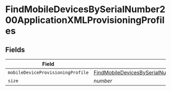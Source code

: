 # FindMobileDevicesBySerialNumber200ApplicationXMLProvisioningProfiles


## Fields

| Field                                                                                                                                                                                                                                 | Type                                                                                                                                                                                                                                  | Required                                                                                                                                                                                                                              | Description                                                                                                                                                                                                                           | Example                                                                                                                                                                                                                               |
| ------------------------------------------------------------------------------------------------------------------------------------------------------------------------------------------------------------------------------------- | ------------------------------------------------------------------------------------------------------------------------------------------------------------------------------------------------------------------------------------- | ------------------------------------------------------------------------------------------------------------------------------------------------------------------------------------------------------------------------------------- | ------------------------------------------------------------------------------------------------------------------------------------------------------------------------------------------------------------------------------------- | ------------------------------------------------------------------------------------------------------------------------------------------------------------------------------------------------------------------------------------- |
| `mobileDeviceProvisioningProfile`                                                                                                                                                                                                     | [FindMobileDevicesBySerialNumber200ApplicationXMLProvisioningProfilesMobileDeviceProvisioningProfile](../../models/operations/findmobiledevicesbyserialnumber200applicationxmlprovisioningprofilesmobiledeviceprovisioningprofile.md) | :heavy_minus_sign:                                                                                                                                                                                                                    | N/A                                                                                                                                                                                                                                   |                                                                                                                                                                                                                                       |
| `size`                                                                                                                                                                                                                                | *number*                                                                                                                                                                                                                              | :heavy_minus_sign:                                                                                                                                                                                                                    | N/A                                                                                                                                                                                                                                   | 1                                                                                                                                                                                                                                     |